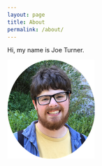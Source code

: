 ```yaml
---
layout: page
title: About
permalink: /about/
---
```


Hi, my name is Joe Turner.


![Photo](/images/about_pic_small.png)
